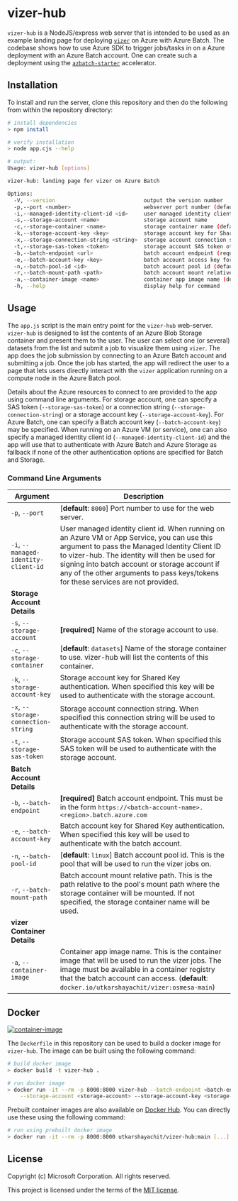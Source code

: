 # vizer-hub

`vizer-hub` is a NodeJS/express web server that is intended to be used as an
example landing page for deploying [`vizer`](https://github.com/utkarshayachit/vizer)
on Azure with Azure Batch. The codebase shows how to use Azure SDK to trigger jobs/tasks
in on a Azure deployment with an Azure Batch account. One can create such a deployment
using the [`azbatch-starter`](https://github.com/utkarshayachit/azbatch-starter) accelerator.

## Installation

To install and run the server, clone this repository and then do the following
from within the repository directory:

```bash
# install dependencies
> npm install

# verify installation
> node app.cjs --help

# output:
Usage: vizer-hub [options]

vizer-hub: landing page for vizer on Azure Batch

Options:
  -V, --version                            output the version number
  -p,--port <number>                       webserver port number (default: 8000)
  -i,--managed-identity-client-id <id>     user managed identity client id
  -s,--storage-account <name>              storage account name
  -c,--storage-container <name>            storage container name (default: "datasets")
  -k,--storage-account-key <key>           storage account key for Shared Key authentication
  -x,--storage-connection-string <string>  storage account connection string
  -t,--storage-sas-token <token>           storage account SAS token ot use SAS authentication
  -b,--batch-endpoint <url>                batch account endpoint (required)
  -e,--batch-account-key <key>             batch account access key for Shared Key authentication
  -n,--batch-pool-id <id>                  batch account pool id (default: "linux")
  -r,--batch-mount-path <path>             batch account mount relative path, if not specified storage container name will be used
  -a,--container-image <name>              container app image name (default: "docker.io/utkarshayachit/vizer:osmesa-main")
  -h, --help                               display help for command
```

## Usage

The `app.js` script is the main entry point for the `vizer-hub` web-server. `vizer-hub` is designed to
list the contents of an Azure Blob Storage container and present them to the user. The user can select one (or several)
datasets from the list and submit a job to visualize them using `vizer`. The app does the job submission by connecting
to an Azure Batch account and submitting a job. Once the job has started, the app will redirect the user to a page
that lets users directly interact with the `vizer` application running on a compute node in the Azure Batch pool.

Details about the Azure resources to connect to are provided to the app using command line arguments. For storage account,
one can specify a SAS token (`--storage-sas-token`) or a connection string (`--storage-connection-string`) or a storage account
key (`--storage-account-key`). For Azure Batch, one can specify a Batch account key (`--batch-account-key`) may be specified.
When running on an Azure VM (or service), one can also specify a managed identity client id (`--managed-identity-client-id`)
and the app will use that to authenticate with Azure Batch and Azure Storage as fallback if none of the other authentication
options are specified for Batch and Storage.

### Command Line Arguments

| Argument | Description |
| -------- | ----------- |
| `-p`, `--port` | [**default**: `8000`] Port number to use for the web server. |
| `-i`, `--managed-identity-client-id` | User managed identity client id. When running on an Azure VM or App Service, you can use this argument to pass the Managed Identity Client ID to vizer-hub. The identity will then be used for signing into batch account or storage account if any of the other arguments to pass keys/tokens for these services are not provided.|
| **Storage Account Details** | |
| `-s`, `--storage-account` | **[required]** Name of the storage account to use.|
| `-c`, `--storage-container` | [**default**: `datasets`] Name of the storage container to use. vizer-hub will list the contents of this container. |
| `-k`, `--storage-account-key` | Storage account key for Shared Key authentication. When specified this key will be used to authenticate with the storage account.|
| `-x`, `--storage-connection-string` | Storage account connection string. When specified this connection string will be used to authenticate with the storage account.|
| `-t`, `--storage-sas-token` | Storage account SAS token. When specified this SAS token will be used to authenticate with the storage account.|
| **Batch Account Details** | |
| `-b`, `--batch-endpoint` | **[required]** Batch account endpoint. This must be in the form `https://<batch-account-name>.<region>.batch.azure.com`|
| `-e`, `--batch-account-key` | Batch account key for Shared Key authentication. When specified this key will be used to authenticate with the batch account.|
| `-n`, `--batch-pool-id` | [**default**: `linux`] Batch account pool id. This is the pool that will be used to run the vizer jobs on.|
| `-r`, `--batch-mount-path` | Batch account mount relative path. This is the path relative to the pool's mount path where the storage container will be mounted. If not specified, the storage container name will be used. |
| **vizer Container Details** | |
| `-a`, `--container-image` | Container app image name. This is the container image that will be used to run the vizer jobs. The image must be available in a container registry that the batch account can access. (**default**: `docker.io/utkarshayachit/vizer:osmesa-main`)|

## Docker

[![container-image](https://github.com/utkarshayachit/vizer-hub/actions/workflows/container-image.yml/badge.svg)](https://github.com/utkarshayachit/vizer-hub/actions/workflows/container-image.yml)

The `Dockerfile` in this repository can be used to build a docker image for `vizer-hub`. The image can be built using the
following command:

```bash
# build docker image
> docker build -t vizer-hub .

# run docker image
> docker run -it --rm -p 8000:8000 vizer-hub --batch-endpoint <batch-endpoint> --batch-account-key <batch-account-key> \
    --storage-account <storage-account> --storage-account-key <storage-account-key> --storage-container <storage-container>
```

Prebuilt container images are also available on [Docker Hub](https://hub.docker.com/r/utkarshayachit/vizer-hub).
You can directly use these using the following command:

```bash
# run using prebuilt docker image
> docker run -it --rm -p 8000:8000 utkarshayachit/vizer-hub:main [...]
```

## License

Copyright (c) Microsoft Corporation. All rights reserved.

This project is licensed under the terms of the [MIT license](./LICENSE).
